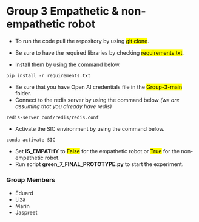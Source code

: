 # Group 3 Empathetic & non-empathetic robot

* To run the code pull the repository by using <mark>git clone</mark>.

* Be sure to have the required libraries by checking <mark>requirements.txt</mark>.
* Install them by using the command below.
```console
pip install -r requirements.txt
```
* Be sure that you have Open AI credentials file in the <mark>Group-3-main</mark> folder.
* Connect to the redis server by using the command below *(we are assuming that you already have redis)*
```console
redis-server conf/redis/redis.conf
```
* Activate the SIC environment by using the command below.
```console
conda activate SIC
```
* Set **IS_EMPATHY** to <mark>False</mark> for the empathetic robot or <mark>True</mark> for the non-empathetic robot.
* Run script **green_7_FINAL_PROTOTYPE.py** to start the experiment.
  
### Group Members    
* Eduard
* Liza
* Marin
* Jaspreet
